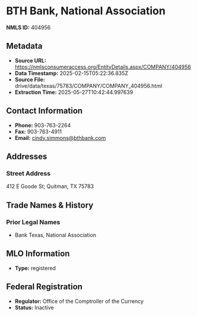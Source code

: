 # BTH Bank, National Association

**NMLS ID:** 404956

## Metadata
- **Source URL:** https://nmlsconsumeraccess.org/EntityDetails.aspx/COMPANY/404956
- **Data Timestamp:** 2025-02-15T05:22:36.835Z
- **Source File:** drive/data/texas/75783/COMPANY/COMPANY_404956.html
- **Extraction Time:** 2025-05-27T10:42:44.997639

## Contact Information
- **Phone:** 903-763-2264
- **Fax:** 903-763-4911
- **Email:** cindy.simmons@bthbank.com

## Addresses
### Street Address
412 E Goode St; Quitman, TX 75783

## Trade Names & History
### Prior Legal Names
- Bank Texas, National Association

## MLO Information
- **Type:** registered

## Federal Registration
- **Regulator:** Office of the Comptroller of the Currency
- **Status:** Inactive
